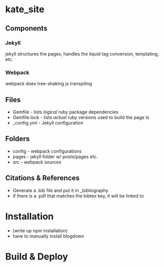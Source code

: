 # kate_site

## Components

### Jekyll

jekyll structures the pages, handles the liquid tag conversion, templating, etc. 

### Webpack

webpack does tree-shaking js transpiling

## Files

* Gemfile - lists *logical* ruby package dependencies
* Gemfile.lock - lists *actual* ruby versions used to build the page
ls
* \_config.yml - Jekyll configuration

## Folders

* config - webpack configurations
* pages - jekyll folder w/ posts/pages etc.
* src - webpack sources

## Citations & References

* Generate a .bib file and put it in _bibliography
* if there is a .pdf that matches the bibtex key, it will be linked to

# Installation

* (write up npm installation)
* have to manually install blogdown

# Build & Deploy

